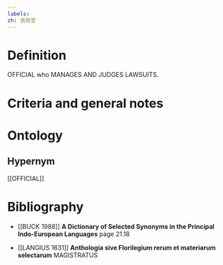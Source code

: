 ```yaml
---
labels: 
zh: 民政官
---
```


# Definition
OFFICIAL who MANAGES AND JUDGES LAWSUITS.
# Criteria and general notes
# Ontology

## Hypernym
[[OFFICIAL]]
# Bibliography
- [[BUCK 1988]]
**A Dictionary of Selected Synonyms in the Principal Indo-European Languages** page 21.18

- [[LANGIUS 1631]]
**Anthologia sive Florilegium rerum et materiarum selectarum** 
MAGISTRATUS